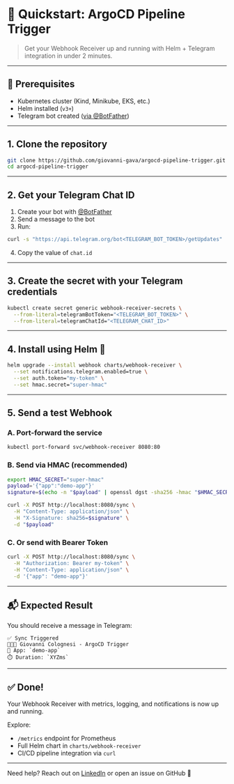 # 🚀 Quickstart: ArgoCD Pipeline Trigger

> Get your Webhook Receiver up and running with Helm + Telegram integration in under 2 minutes.

---

## 🧭 Prerequisites

- Kubernetes cluster (Kind, Minikube, EKS, etc.)
- Helm installed (`v3+`)
- Telegram bot created ([via @BotFather](https://t.me/BotFather))

---

## 1. Clone the repository

```bash
git clone https://github.com/giovanni-gava/argocd-pipeline-trigger.git
cd argocd-pipeline-trigger
```

---

## 2. Get your Telegram Chat ID

1. Create your bot with [@BotFather](https://t.me/BotFather)
2. Send a message to the bot
3. Run:

```bash
curl -s "https://api.telegram.org/bot<TELEGRAM_BOT_TOKEN>/getUpdates"
```

4. Copy the value of `chat.id`

---

## 3. Create the secret with your Telegram credentials

```bash
kubectl create secret generic webhook-receiver-secrets \
  --from-literal=telegramBotToken="<TELEGRAM_BOT_TOKEN>" \
  --from-literal=telegramChatId="<TELEGRAM_CHAT_ID>"
```

---

## 4. Install using Helm 🚀

```bash
helm upgrade --install webhook charts/webhook-receiver \
  --set notifications.telegram.enabled=true \
  --set auth.token="my-token" \
  --set hmac.secret="super-hmac"
```

---

## 5. Send a test Webhook

### A. Port-forward the service

```bash
kubectl port-forward svc/webhook-receiver 8080:80
```

### B. Send via HMAC (recommended)

```bash
export HMAC_SECRET="super-hmac"
payload='{"app":"demo-app"}'
signature=$(echo -n "$payload" | openssl dgst -sha256 -hmac "$HMAC_SECRET" | sed 's/^.* //')
```
```bash
curl -X POST http://localhost:8080/sync \
  -H "Content-Type: application/json" \
  -H "X-Signature: sha256=$signature" \
  -d "$payload"
```

### C. Or send with Bearer Token

```bash
curl -X POST http://localhost:8080/sync \
  -H "Authorization: Bearer my-token" \
  -H "Content-Type: application/json" \
  -d '{"app": "demo-app"}'
```

---

## 📬 Expected Result

You should receive a message in Telegram:

```
✅ Sync Triggered
👨🏻‍💻 Giovanni Colognesi - ArgoCD Trigger
🔹 App: `demo-app`
⏱️ Duration: `XYZms`
```

---

## ✅ Done!

Your Webhook Receiver with metrics, logging, and notifications is now up and running.

Explore:
- `/metrics` endpoint for Prometheus
- Full Helm chart in `charts/webhook-receiver`
- CI/CD pipeline integration via `curl`

---

Need help? Reach out on [LinkedIn](https://linkedin.com/in/giovanni-gava) or open an issue on GitHub 💙

